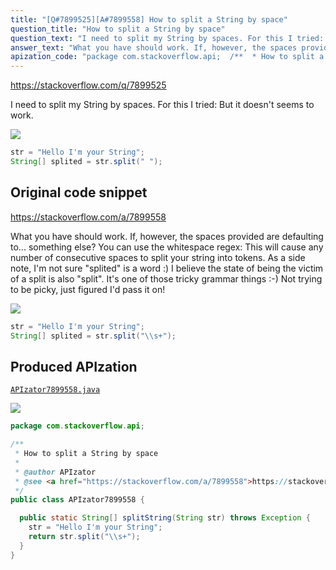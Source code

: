 ```yaml
---
title: "[Q#7899525][A#7899558] How to split a String by space"
question_title: "How to split a String by space"
question_text: "I need to split my String by spaces. For this I tried: But it doesn't seems to work."
answer_text: "What you have should work. If, however, the spaces provided are defaulting to... something else? You can use the whitespace regex: This will cause any number of consecutive spaces to split your string into tokens. As a side note, I'm not sure \"splited\" is a word :) I believe the state of being the victim of a split is also \"split\". It's one of those tricky grammar things :-) Not trying to be picky, just figured I'd pass it on!"
apization_code: "package com.stackoverflow.api;  /**  * How to split a String by space  *  * @author APIzator  * @see <a href=\"https://stackoverflow.com/a/7899558\">https://stackoverflow.com/a/7899558</a>  */ public class APIzator7899558 {    public static String[] splitString(String str) throws Exception {     str = \"Hello I'm your String\";     return str.split(\"\\\\s+\");   } }"
---
```


https://stackoverflow.com/q/7899525

I need to split my String by spaces.
For this I tried:
But it doesn&#x27;t seems to work.


<div class="code-logo"><img src="/stackoverflow.png" /></div>

```java
str = "Hello I'm your String";
String[] splited = str.split(" ");
```


## Original code snippet

https://stackoverflow.com/a/7899558

What you have should work. If, however, the spaces provided are defaulting to... something else? You can use the whitespace regex:
This will cause any number of consecutive spaces to split your string into tokens.
As a side note, I&#x27;m not sure &quot;splited&quot; is a word :) I believe the state of being the victim of a split is also &quot;split&quot;. It&#x27;s one of those tricky grammar things :-) Not trying to be picky, just figured I&#x27;d pass it on!

<div class="code-logo"><img src="/stackoverflow.png" /></div>

```java
str = "Hello I'm your String";
String[] splited = str.split("\\s+");
```

## Produced APIzation

[`APIzator7899558.java`](https://github.com/pasqualesalza/apization-temp-data/raw/master/search/APIzator7899558.java)

<div class="code-logo"><img src="/apizator.png" /></div>

```java
package com.stackoverflow.api;

/**
 * How to split a String by space
 *
 * @author APIzator
 * @see <a href="https://stackoverflow.com/a/7899558">https://stackoverflow.com/a/7899558</a>
 */
public class APIzator7899558 {

  public static String[] splitString(String str) throws Exception {
    str = "Hello I'm your String";
    return str.split("\\s+");
  }
}

```